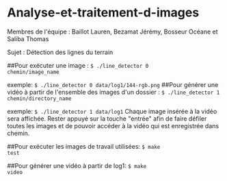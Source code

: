 # Analyse-et-traitement-d-images
Membres de l'équipe : Baillot Lauren, Bezamat Jérémy, Bosseur Océane et Saliba Thomas

Sujet : Détection des lignes du terrain

##Pour exécuter une image :
<code>$ ./line_detector 0 chemin/image_name</code>

exemple:
<code>$ ./line_detector 0 data/log1/144-rgb.png</code>
##Pour générer une vidéo à partir de l'ensemble des images d'un dossier :
<code>$ ./line_detector 1 chemin/directory_name</code>

exemple:
<code>$ ./line_detector 1 data/log1</code>
Chaque image insérée à la vidéo sera affichée. Rester appuyé sur la touche "entrée" afin de faire défiler toutes les images et de pouvoir accéder à la vidéo qui est enregistrée dans chemin.

##Pour exécuter les images de travail utilisées:
<code>$ make test</code>

##Pour générer une vidéo à partir de log1:
<code>$ make video</code>
